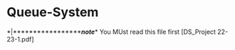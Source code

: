 # Queue-System
*|**************************************note*********************\*
You MUst read this file first [DS_Project 22-23-1.pdf]
